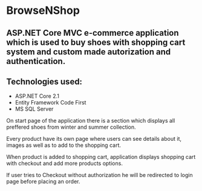 # BrowseNShop
## ASP.NET Core MVC e-commerce application which is used to buy shoes with shopping cart system and custom  made autorization and authentication.


## Technologies used:

  - ASP.NET Core 2.1
  - Entity Framework Code First
  - MS SQL Server

On start page of the application there is a section which displays all preffered shoes from winter and summer collection.

Every product have its own page where users can see details about it, images as well as to add to the shopping cart.

When product is added to shopping cart, application displays shopping cart with checkout and add more products options.

If user tries to Checkout without authorization he will be redirected to login page before placing an order.
